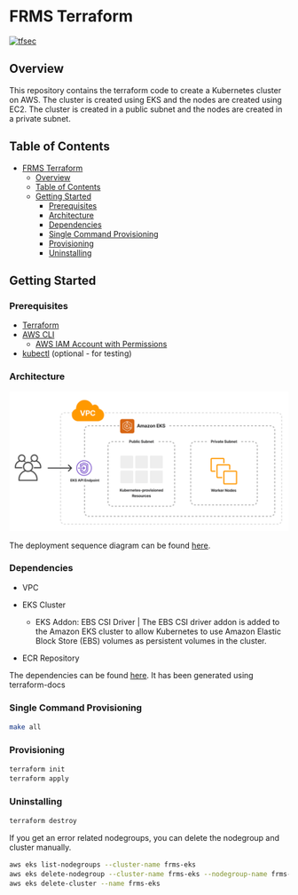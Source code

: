 <!-- SPDX-License-Identifier: Apache-2.0 -->

# FRMS Terraform

[![tfsec](https://github.com/frmscoe/terraform-frms/actions/workflows/tfsec.yml/badge.svg)](https://github.com/frmscoe/terraform-frms/actions/workflows/tfsec.yml)

## Overview

This repository contains the terraform code to create a Kubernetes cluster on AWS. The cluster is created using EKS and the nodes are created using EC2. The cluster is created in a public subnet and the nodes are created in a private subnet.

## Table of Contents

- [FRMS Terraform](#frms-terraform)
  - [Overview](#overview)
  - [Table of Contents](#table-of-contents)
  - [Getting Started](#getting-started)
    - [Prerequisites](#prerequisites)
    - [Architecture](#architecture)
    - [Dependencies](#dependencies)
    - [Single Command Provisioning](#single-command-provisioning)
    - [Provisioning](#provisioning)
    - [Uninstalling](#uninstalling)

## Getting Started

### Prerequisites

- [Terraform](https://www.terraform.io/downloads.html)
- [AWS CLI](https://docs.aws.amazon.com/cli/latest/userguide/cli-chap-install.html)
  - [AWS IAM Account with Permissions](https://docs.aws.amazon.com/IAM/latest/UserGuide/id_users_create.html)
- [kubectl](https://kubernetes.io/docs/tasks/tools/install-kubectl/) (optional - for testing)

### Architecture

![Architecture](./docs/images/Architecture.png)

The deployment sequence diagram can be found [here](./docs/Architecture.md).

### Dependencies

- VPC
- EKS Cluster

  - EKS Addon: EBS CSI Driver | The EBS CSI driver addon is added to the Amazon EKS cluster to allow Kubernetes to use Amazon Elastic Block Store (EBS) volumes as persistent volumes in the cluster.

- ECR Repository

The dependencies can be found [here](./docs/Dependencies.md). It has been generated using terraform-docs

### Single Command Provisioning

```bash
make all
```

### Provisioning

```bash
terraform init
terraform apply
```

### Uninstalling

```bash
terraform destroy
```

If you get an error related nodegroups, you can delete the nodegroup and cluster manually.

```bash
aws eks list-nodegroups --cluster-name frms-eks
aws eks delete-nodegroup --cluster-name frms-eks --nodegroup-name frms-eks-default-winning-chipmunk
aws eks delete-cluster --name frms-eks
```
